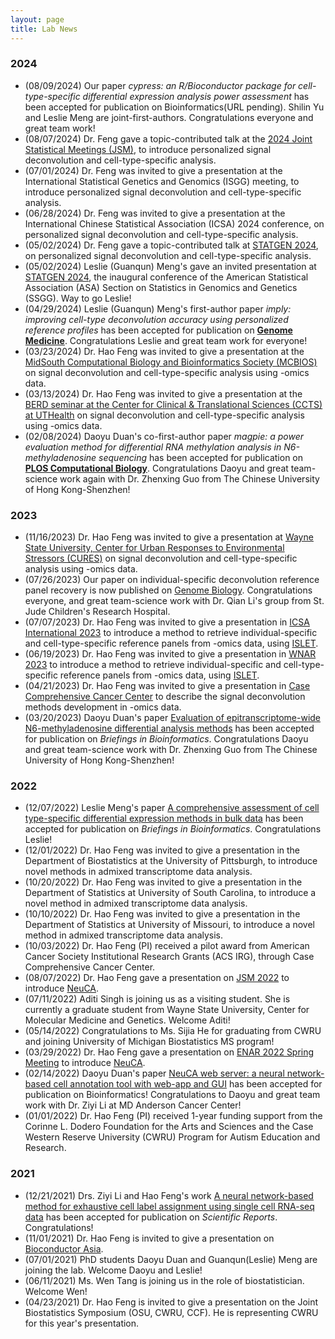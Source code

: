 ```yaml
---
layout: page
title: Lab News
---
```

### 2024
- (08/09/2024) Our paper *cypress: an R/Bioconductor package for cell-type-specific differential expression analysis power assessment* has been accepted for publication on Bioinformatics(URL pending). Shilin Yu and Leslie Meng are joint-first-authors. Congratulations everyone and great team work!
- (08/07/2024) Dr. Feng gave a topic-contributed talk at the [2024 Joint Statistical Meetings (JSM)](https://ww2.amstat.org/meetings/jsm/2024/), to introduce personalized signal deconvolution and cell-type-specific analysis.
- (07/01/2024) Dr. Feng was invited to give a presentation at the International Statistical Genetics and Genomics (ISGG) meeting, to introduce personalized signal deconvolution and cell-type-specific analysis.
- (06/28/2024) Dr. Feng was invited to give a presentation at the International Chinese Statistical Association (ICSA) 2024 conference, on personalized signal deconvolution and cell-type-specific analysis.
- (05/02/2024) Dr. Feng gave a topic-contributed talk at [STATGEN 2024](https://www.publichealth.pitt.edu/statgen-2024-conference-statistics-genomics-and-genetics), on personalized signal deconvolution and cell-type-specific analysis.
- (05/02/2024) Leslie (Guanqun) Meng's gave an invited presentation at [STATGEN 2024](https://www.publichealth.pitt.edu/statgen-2024-conference-statistics-genomics-and-genetics), the inaugural conference of the American Statistical Association (ASA) Section on Statistics in Genomics and Genetics (SSGG). Way to go Leslie!
- (04/29/2024) Leslie (Guanqun) Meng's first-author paper *imply: improving cell-type deconvolution accuracy using personalized reference profiles* has been accepted for publication on [**Genome Medicine**](https://genomemedicine.biomedcentral.com/articles/10.1186/s13073-024-01338-z). Congratulations Leslie and great team work for everyone!
- (03/23/2024) Dr. Hao Feng was invited to give a presentation at the [MidSouth Computational Biology and Bioinformatics Society (MCBIOS)](https://2024.mcbios.com/) on signal deconvolution and cell-type-specific analysis using -omics data. 
- (03/13/2024) Dr. Hao Feng was invited to give a presentation at the [BERD seminar at the Center for Clinical & Translational Sciences (CCTS) at UTHealth](https://www.uth.edu/ccts/services/berd) on signal deconvolution and cell-type-specific analysis using -omics data. 
- (02/08/2024) Daoyu Duan's co-first-author paper *magpie: a power evaluation method for differential RNA methylation analysis in N6-methyladenosine sequencing* has been accepted for publication on [**PLOS Computational Biology**](https://journals.plos.org/ploscompbiol/article?id=10.1371/journal.pcbi.1011875). Congratulations Daoyu and great team-science work again with Dr. Zhenxing Guo from The Chinese University of Hong Kong-Shenzhen!

### 2023
- (11/16/2023) Dr. Hao Feng was invited to give a presentation at [Wayne State University, Center for Urban Responses to Environmental Stressors (CURES)](https://cures.wayne.edu/) on signal deconvolution and cell-type-specific analysis using -omics data. 
- (07/26/2023) Our paper on individual-specific deconvolution reference panel recovery is now published on [Genome Biology](https://doi.org/10.1186/s13059-023-03014-8). Congratulations everyone, and great team-science work with Dr. Qian Li's group from St. Jude Children's Research Hospital. 
- (07/07/2023) Dr. Hao Feng was invited to give a presentation in [ICSA International 2023](https://international2023.icsa.org/) to introduce a method to retrieve individual-specific and cell-type-specific reference panels from -omics data, using [ISLET](https://bioconductor.org/packages/ISLET/). 
- (06/19/2023) Dr. Hao Feng was invited to give a presentation in [WNAR 2023](https://www.wnar.org/wnar2023) to introduce a method to retrieve individual-specific and cell-type-specific reference panels from -omics data, using [ISLET](https://bioconductor.org/packages/ISLET/). 
- (04/21/2023) Dr. Hao Feng was invited to give a presentation in [Case Comprehensive Cancer Center](https://case.edu/cancer/) to describe the signal deconvolution methods development in -omics data. 
- (03/20/2023) Daoyu Duan's paper [Evaluation of epitranscriptome-wide N6-methyladenosine differential analysis methods](https://doi.org/10.1093/bib/bbad139) has been accepted for publication on *Briefings in Bioinformatics*. Congratulations Daoyu and great team-science work with Dr. Zhenxing Guo from The Chinese University of Hong Kong-Shenzhen!

### 2022
- (12/07/2022) Leslie Meng's paper [A comprehensive assessment of cell type-specific differential expression methods in bulk data](https://doi.org/10.1093/bib/bbac516) has been accepted for publication on *Briefings in Bioinformatics*. Congratulations Leslie!
- (12/01/2022) Dr. Hao Feng was invited to give a presentation in the Department of Biostatistics at the University of Pittsburgh, to introduce novel methods in admixed transcriptome data analysis. 
- (10/20/2022) Dr. Hao Feng was invited to give a presentation in the Department of Statistics at University of South Carolina, to introduce a novel method in admixed transcriptome data analysis. 
- (10/10/2022) Dr. Hao Feng was invited to give a presentation in the Department of Statistics at University of Missouri, to introduce a novel method in admixed transcriptome data analysis. 
- (10/03/2022) Dr. Hao Feng (PI) received a pilot award from American Cancer Society Institutional Research Grants (ACS IRG), through Case Comprehensive Cancer Center. 
- (08/07/2022) Dr. Hao Feng gave a presentation on [JSM 2022](https://ww2.amstat.org/meetings/jsm/2022/) to introduce [NeuCA](https://bioconductor.org/packages/NeuCA/). 
- (07/11/2022) Aditi Singh is joining us as a visiting student. She is currently a graduate student from Wayne State University, Center for Molecular Medicine and Genetics. Welcome Aditi!
- (05/14/2022) Congratulations to Ms. Sijia He for graduating from CWRU and joining University of Michigan Biostatistics MS program! 
- (03/29/2022) Dr. Hao Feng gave a presentation on [ENAR 2022 Spring Meeting](https://www.enar.org/meetings/spring2022/) to introduce [NeuCA](https://bioconductor.org/packages/NeuCA/). 
- (02/14/2022) Daoyu Duan's paper [NeuCA web server: a neural network-based cell annotation tool with web-app and GUI](https://doi.org/10.1093/bioinformatics/btac108) has been accepted for publication on Bioinformatics! Congratulations to Daoyu and great team work with Dr. Ziyi Li at MD Anderson Cancer Center! 
- (01/01/2022) Dr. Hao Feng (PI) received 1-year funding support from the Corinne L. Dodero Foundation for the Arts and Sciences and the Case Western Reserve University (CWRU) Program for Autism Education and Research. 

### 2021

- (12/21/2021) Drs. Ziyi Li and Hao Feng's work [A neural network-based method for exhaustive cell label assignment using single cell RNA-seq data](https://www.nature.com/articles/s41598-021-04473-4) has been accepted for publication on *Scientific Reports*. Congratulations!
- (11/01/2021) Dr. Hao Feng is invited to give a presentation on [Bioconductor Asia](https://biocasia2021.bioconductor.org/). 
- (07/01/2021) PhD students Daoyu Duan and Guanqun(Leslie) Meng are joining the lab. Welcome Daoyu and Leslie!
- (06/11/2021) Ms. Wen Tang is joining us in the role of biostatistician. Welcome Wen!
- (04/23/2021) Dr. Hao Feng is invited to give a presentation on the Joint Biostatistics Symposium (OSU, CWRU, CCF). He is representing CWRU for this year's presentation. 

